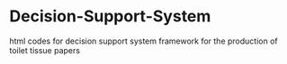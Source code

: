 # Decision-Support-System
html codes for decision support system framework for the production of toilet tissue papers
